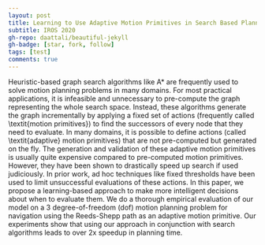 ```yaml
---
layout: post
title: Learning to Use Adaptive Motion Primitives in Search Based Planning for Navigation
subtitle: IROS 2020
gh-repo: daattali/beautiful-jekyll
gh-badge: [star, fork, follow]
tags: [test]
comments: true
---
```


Heuristic-based graph search algorithms like A* are frequently used to solve motion planning problems in many domains. For most practical applications, it is infeasible and unnecessary to pre-compute the graph representing the whole search space. Instead, these algorithms generate the graph incrementally by applying a fixed set of actions (frequently called \textit{motion primitives}) to find the successors of every node that they need to evaluate. In many domains, it is possible to define actions (called \textit{adaptive} motion primitives) that are not pre-computed but generated on the fly. The generation and validation of these adaptive motion primitives is usually quite expensive compared to pre-computed motion primitives. However, they have been shown to drastically speed up search if used judiciously. In prior work, ad hoc techniques like fixed thresholds have been used to limit unsuccessful evaluations of these actions. In this paper, we propose a learning-based approach to make more intelligent decisions about when to evaluate them. We do a thorough empirical evaluation of our model on a 3 degree-of-freedom (dof) motion planning problem for navigation using the Reeds-Shepp path as an adaptive motion primitive. Our experiments show that using our approach in conjunction with search algorithms leads to over 2x speedup in planning time.
